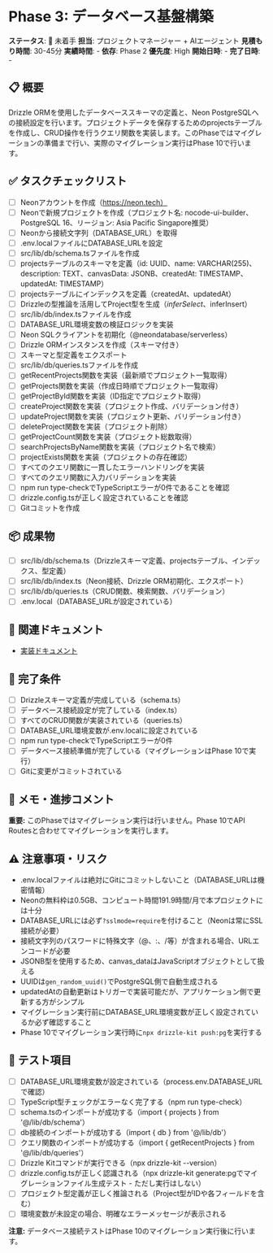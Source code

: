 # Phase 3: データベース基盤構築

**ステータス**: 🔴 未着手
**担当**: プロジェクトマネージャー + AIエージェント
**見積もり時間**: 30-45分
**実績時間**: -
**依存**: Phase 2
**優先度**: High
**開始日時**: -
**完了日時**: -

## 📋 概要

Drizzle ORMを使用したデータベーススキーマの定義と、Neon PostgreSQLへの接続設定を行います。プロジェクトデータを保存するためのprojectsテーブルを作成し、CRUD操作を行うクエリ関数を実装します。このPhaseではマイグレーションの準備まで行い、実際のマイグレーション実行はPhase 10で行います。

## ✅ タスクチェックリスト

- [ ] Neonアカウントを作成（https://neon.tech）
- [ ] Neonで新規プロジェクトを作成（プロジェクト名: nocode-ui-builder、PostgreSQL 16、リージョン: Asia Pacific Singapore推奨）
- [ ] Neonから接続文字列（DATABASE_URL）を取得
- [ ] .env.localファイルにDATABASE_URLを設定
- [ ] src/lib/db/schema.tsファイルを作成
- [ ] projectsテーブルのスキーマを定義（id: UUID、name: VARCHAR(255)、description: TEXT、canvasData: JSONB、createdAt: TIMESTAMP、updatedAt: TIMESTAMP）
- [ ] projectsテーブルにインデックスを定義（createdAt、updatedAt）
- [ ] Drizzleの型推論を活用してProject型を生成（$inferSelect、$inferInsert）
- [ ] src/lib/db/index.tsファイルを作成
- [ ] DATABASE_URL環境変数の検証ロジックを実装
- [ ] Neon SQLクライアントを初期化（@neondatabase/serverless）
- [ ] Drizzle ORMインスタンスを作成（スキーマ付き）
- [ ] スキーマと型定義をエクスポート
- [ ] src/lib/db/queries.tsファイルを作成
- [ ] getRecentProjects関数を実装（最新順でプロジェクト一覧取得）
- [ ] getProjects関数を実装（作成日時順でプロジェクト一覧取得）
- [ ] getProjectById関数を実装（ID指定でプロジェクト取得）
- [ ] createProject関数を実装（プロジェクト作成、バリデーション付き）
- [ ] updateProject関数を実装（プロジェクト更新、バリデーション付き）
- [ ] deleteProject関数を実装（プロジェクト削除）
- [ ] getProjectCount関数を実装（プロジェクト総数取得）
- [ ] searchProjectsByName関数を実装（プロジェクト名で検索）
- [ ] projectExists関数を実装（プロジェクトの存在確認）
- [ ] すべてのクエリ関数に一貫したエラーハンドリングを実装
- [ ] すべてのクエリ関数に入力バリデーションを実装
- [ ] npm run type-checkでTypeScriptエラーが0件であることを確認
- [ ] drizzle.config.tsが正しく設定されていることを確認
- [ ] Gitコミットを作成

## 📦 成果物

- [ ] src/lib/db/schema.ts（Drizzleスキーマ定義、projectsテーブル、インデックス、型定義）
- [ ] src/lib/db/index.ts（Neon接続、Drizzle ORM初期化、エクスポート）
- [ ] src/lib/db/queries.ts（CRUD関数、検索関数、バリデーション）
- [ ] .env.local（DATABASE_URLが設定されている）

## 🔗 関連ドキュメント

- [実装ドキュメント](../implementation/20251021_03-database-foundation.md)

## 🎯 完了条件

- [ ] Drizzleスキーマ定義が完成している（schema.ts）
- [ ] データベース接続設定が完了している（index.ts）
- [ ] すべてのCRUD関数が実装されている（queries.ts）
- [ ] DATABASE_URL環境変数が.env.localに設定されている
- [ ] npm run type-checkでTypeScriptエラーが0件
- [ ] データベース接続準備が完了している（マイグレーションはPhase 10で実行）
- [ ] Gitに変更がコミットされている

## 📝 メモ・進捗コメント

<!-- ここに進捗メモや問題点を記録 -->

**重要:** このPhaseではマイグレーション実行は行いません。Phase 10でAPI Routesと合わせてマイグレーションを実行します。

## ⚠️ 注意事項・リスク

- .env.localファイルは絶対にGitにコミットしないこと（DATABASE_URLは機密情報）
- Neonの無料枠は0.5GB、コンピュート時間191.9時間/月で本プロジェクトには十分
- DATABASE_URLには必ず`?sslmode=require`を付けること（Neonは常にSSL接続が必要）
- 接続文字列のパスワードに特殊文字（@、:、/等）が含まれる場合、URLエンコードが必要
- JSONB型を使用するため、canvas_dataはJavaScriptオブジェクトとして扱える
- UUIDは`gen_random_uuid()`でPostgreSQL側で自動生成される
- updatedAtの自動更新はトリガーで実装可能だが、アプリケーション側で更新する方がシンプル
- マイグレーション実行前にDATABASE_URL環境変数が正しく設定されているか必ず確認すること
- Phase 10でマイグレーション実行時に`npx drizzle-kit push:pg`を実行する

## 🧪 テスト項目

- [ ] DATABASE_URL環境変数が設定されている（process.env.DATABASE_URLで確認）
- [ ] TypeScript型チェックがエラーなく完了する（npm run type-check）
- [ ] schema.tsのインポートが成功する（import { projects } from '@/lib/db/schema'）
- [ ] db接続のインポートが成功する（import { db } from '@/lib/db'）
- [ ] クエリ関数のインポートが成功する（import { getRecentProjects } from '@/lib/db/queries'）
- [ ] Drizzle Kitコマンドが実行できる（npx drizzle-kit --version）
- [ ] drizzle.config.tsが正しく認識される（npx drizzle-kit generate:pgでマイグレーションファイル生成テスト - ただし実行はしない）
- [ ] プロジェクト型定義が正しく推論される（Project型がIDや各フィールドを含む）
- [ ] 環境変数が未設定の場合、明確なエラーメッセージが表示される

**注意:** データベース接続テストはPhase 10のマイグレーション実行後に行います。
